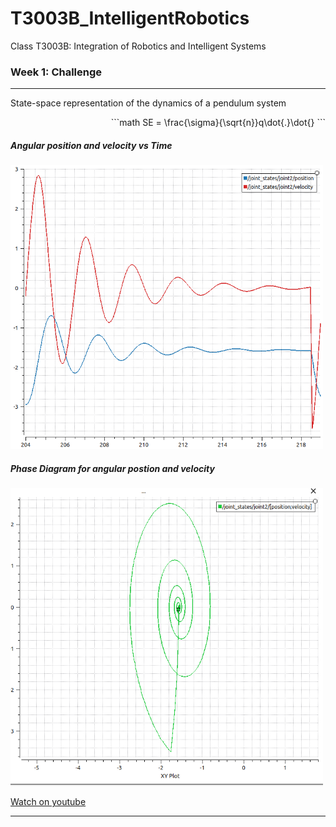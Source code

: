 # T3003B_IntelligentRobotics
Class T3003B: Integration of Robotics and Intelligent Systems

### Week 1: Challenge

---
State-space representation of the dynamics of a pendulum system
<p align="right">
```math
SE = \frac{\sigma}{\sqrt{n}}q\dot{.}\dot{}
```
</p>


##### Angular position and velocity vs Time
<img src="https://github.com/edgarcancinoe/T3003B_IntelligentRobotics/blob/main/Week1Challenge/visuals/q_qdot_vs_time.png" width="500">

##### Phase Diagram for angular postion and velocity
<img src="https://github.com/edgarcancinoe/T3003B_IntelligentRobotics/blob/main/Week1Challenge/visuals/phase_diagram.png" width="500">

<a href="https://youtu.be/bWifFmhGT0s">Watch on youtube<a/>

---
